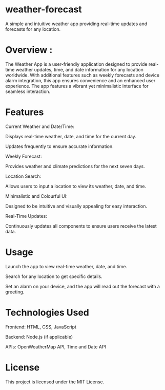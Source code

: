 # weather-forecast
 A simple and intuitive weather app providing real-time updates and forecasts for any location.

# Overview :
The Weather App is a user-friendly application designed to provide real-time weather updates, time, and date information for any location worldwide. With additional features such as weekly forecasts and device alarm integration, this app ensures convenience and an enhanced user experience. The app features a vibrant yet minimalistic interface for seamless interaction.

# Features
Current Weather and Date/Time:

Displays real-time weather, date, and time for the current day.

Updates frequently to ensure accurate information.

Weekly Forecast:

Provides weather and climate predictions for the next seven days.

Location Search:

Allows users to input a location to view its weather, date, and time.

Minimalistic and Colourful UI:

Designed to be intuitive and visually appealing for easy interaction.

Real-Time Updates:

Continuously updates all components to ensure users receive the latest data.

# Usage
Launch the app to view real-time weather, date, and time.

Search for any location to get specific details.

Set an alarm on your device, and the app will read out the forecast with a greeting.

# Technologies Used
Frontend: HTML, CSS, JavaScript

Backend: Node.js (if applicable)

APIs: OpenWeatherMap API, Time and Date API

# License
This project is licensed under the MIT License.
